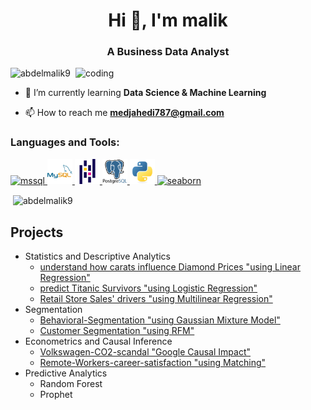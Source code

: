 <h1 align="center">Hi 👋, I'm malik</h1>
<h3 align="center">A Business Data Analyst</h3>

<img align="right" alt="coding" width="400" src="https://user-images.githubusercontent.com/55389276/140866485-8fb1c876-9a8f-4d6a-98dc-08c4981eaf70.gif">

<p align="left"> <img src="https://komarev.com/ghpvc/?username=abdelmalik9&label=Profile%20views&color=0e75b6&style=flat" alt="abdelmalik9" /> </p>

- 🌱 I’m currently learning **Data Science & Machine Learning**

- 📫 How to reach me **medjahedi787@gmail.com**

<p align="left">
</p>

<h3 align="left">Languages and Tools:</h3>
<p align="left"> <a href="https://www.microsoft.com/en-us/sql-server" target="_blank" rel="noreferrer"> <img src="https://www.svgrepo.com/show/303229/microsoft-sql-server-logo.svg" alt="mssql" width="40" height="40"/> </a> <a href="https://www.mysql.com/" target="_blank" rel="noreferrer"> <img src="https://raw.githubusercontent.com/devicons/devicon/master/icons/mysql/mysql-original-wordmark.svg" alt="mysql" width="40" height="40"/> </a> <a href="https://pandas.pydata.org/" target="_blank" rel="noreferrer"> <img src="https://raw.githubusercontent.com/devicons/devicon/2ae2a900d2f041da66e950e4d48052658d850630/icons/pandas/pandas-original.svg" alt="pandas" width="40" height="40"/> </a> <a href="https://www.postgresql.org" target="_blank" rel="noreferrer"> <img src="https://raw.githubusercontent.com/devicons/devicon/master/icons/postgresql/postgresql-original-wordmark.svg" alt="postgresql" width="40" height="40"/> </a> <a href="https://www.python.org" target="_blank" rel="noreferrer"> <img src="https://raw.githubusercontent.com/devicons/devicon/master/icons/python/python-original.svg" alt="python" width="40" height="40"/> </a> <a href="https://seaborn.pydata.org/" target="_blank" rel="noreferrer"> <img src="https://seaborn.pydata.org/_images/logo-mark-lightbg.svg" alt="seaborn" width="40" height="40"/> </a> </p>

<p>&nbsp;<img align="center" src="https://github-readme-stats.vercel.app/api?username=abdelmalik9&show_icons=true&locale=en" alt="abdelmalik9" /></p>


## Projects
- Statistics and Descriptive Analytics
    * <a href= "https://github.com/Abdelmalik9/Pricing-Diamonds">understand how carats influence Diamond Prices "using Linear Regression"</a>
    * <a href= "https://github.com/Abdelmalik9/Titanic-Survivors/tree/main">predict Titanic Survivors "using Logistic Regression"</a>
    * <a href= "https://github.com/Abdelmalik9/Retail-Store-Sales-drivers-Project">Retail Store Sales' drivers "using Multilinear Regression"</a>
- Segmentation
    * <a href="https://github.com/Abdelmalik9/Behavioral-Segmentation">Behavioral-Segmentation "using Gaussian Mixture Model"</a>
    * <a href="https://github.com/Abdelmalik9/Customer-Segmentation/tree/main">Customer Segmentation "using RFM"</a>
- Econometrics and Causal Inference
    * <a href="https://github.com/Abdelmalik9/Volkswagen-CO2-scandal">Volkswagen-CO2-scandal "Google Causal Impact"</a>
    * <a href="https://github.com/Abdelmalik9/Remote-Workers-career-satisfaction">Remote-Workers-career-satisfaction "using Matching"</a>
- Predictive Analytics
    * Random Forest
    * Prophet



